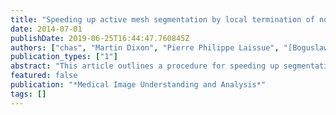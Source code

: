 ```yaml
---
title: "Speeding up active mesh segmentation by local termination of nodes"
date: 2014-07-01
publishDate: 2019-06-25T16:44:47.760845Z
authors: ["chas", "Martin Dixon", "Pierre Philippe Laissue", "[Boguslaw Obara](https://community.dur.ac.uk/boguslaw.obara/)"]
publication_types: ["1"]
abstract: "This article outlines a procedure for speeding up segmentation of images using active mesh systems.  Active meshes and other deformable models are very popular in image segmentation due to their ability to capture weak or missing boundary information; however, where strong edges exist, computations are still done after mesh nodes have settled on the boundary.  This can lead to extra computational time whilst the system continues to deform completed regions of the mesh. We propose a local termination procedure, reducing these unnecessary computations and speeding up segmentation time with minimal loss of quality."
featured: false
publication: "*Medical Image Understanding and Analysis*"
tags: []
---
```

